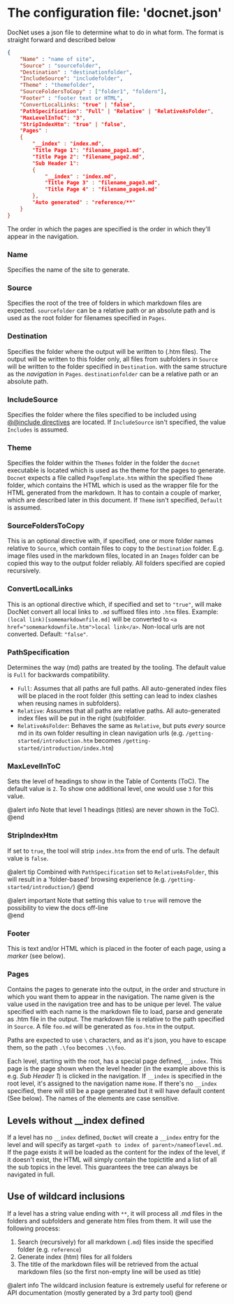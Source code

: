 The configuration file: 'docnet.json'
=====================================

DocNet uses a json file to determine what to do in what form. The format is straight forward and described below

```json
{
    "Name" : "name of site",
    "Source" : "sourcefolder",
    "Destination" : "destinationfolder",
    "IncludeSource": "includefolder",
    "Theme" : "themefolder",
    "SourceFoldersToCopy" : ["folder1", "foldern"],
    "Footer" : "footer text or HTML",
    "ConvertLocalLinks: "true" | "false",
    "PathSpecification": "Full" | "Relative" | "RelativeAsFolder",
    "MaxLevelInToC": "3",
    "StripIndexHtm": "true" | "false",
    "Pages" : 
    {
        "__index" : "index.md",
        "Title Page 1": "filename_page1.md", 
        "Title Page 2": "filename_page2.md",
        "Sub Header 1": 
        {
            "__index" : "index.md",
            "Title Page 3" : "filename_page3.md",
            "Title Page 4" : "filename_page4.md"
        },
        "Auto generated" : "reference/**"
    }
}
```

The order in which the pages are specified is the order in which they'll appear in the navigation. 

### Name
Specifies the name of the site to generate. 

### Source
Specifies the root of the tree of folders in which markdown files are expected. `sourcefolder` can be a relative path or an absolute path and is used as the root folder for filenames specified in `Pages`.

### Destination
Specifies the folder where the output will be written to (.htm files). The output will be written to this folder only, all files from subfolders in `Source` will be written to the folder specified in `Destination`. with the same structure as the *navigation* in `Pages`. `destinationfolder` can be a relative path or an absolute path.

### IncludeSource
Specifies the folder where the files specified to be included using [@@include directives](markdownextensions.htm#include-files) are located. If `IncludeSource` isn't specified, the value `Includes` is assumed. 

### Theme
Specifies the folder within the `Themes` folder in the folder the `docnet` executable is located which is used as the theme for the pages to generate. `Docnet` expects a file called `PageTemplate.htm` within the specified `Theme` folder, which contains the HTML which is used as the wrapper file for the HTML generated from the markdown. It has to contain a couple of marker, which are described later in this document. If `Theme` isn't specified, `Default` is assumed.

### SourceFoldersToCopy
This is an optional directive with, if specified, one or more folder names relative to `Source`, which contain files to copy to the `Destination` folder. E.g. image files used in the markdown files, located in an `Images` folder can be copied this way to the output folder reliably. All folders specified are copied recursively.

### ConvertLocalLinks
This is an optional directive which, if specified and set to `"true"`, will make DocNet convert all local links to `.md` suffixed files into `.htm` files. Example: `(local link)[somemarkdownfile.md]` will be converted to `<a href="somemarkdownfile.htm">local link</a>`. Non-local urls are not converted. Default: `"false"`. 

### PathSpecification 
Determines the way (md) paths are treated by the tooling. The default value is `Full` for backwards compatibility.

* `Full`: Assumes that all paths are full paths. All auto-generated index files will be placed in the root folder (this setting can lead to index clashes when reusing names in subfolders).
* `Relative`: Assumes that all paths are relative paths. All auto-generated index files will be put in the right (sub)folder.
* `RelativeAsFolder`: Behaves the same as `Relative`, but puts *every* source md in its own folder resulting in clean navigation urls (e.g. `/getting-started/introduction.htm` becomes `/getting-started/introduction/index.htm`)

### MaxLevelInToC
Sets the level of headings to show in the Table of Contents (ToC). The default value is `2`. To show one additional level, one would use `3` for this value. 

@alert info
Note that level 1 headings (titles) are never shown in the ToC).
@end

### StripIndexHtm
If set to `true`, the tool will strip `index.htm` from the end of urls. The default value is `false`. 

@alert tip
Combined with `PathSpecification` set to `RelativeAsFolder`, this will result in a 'folder-based' browsing experience (e.g. `/getting-started/introduction/`)
@end

@alert important
Note that setting this value to `true` will remove the possibility to view the docs off-line                          
@end

### Footer
This is text and/or HTML which is placed in the footer of each page, using a _marker_ (see below).

### Pages
Contains the pages to generate into the output, in the order and structure in which you want them to appear in the navigation. The name given is the value used in the navigation tree and has to be unique per level. The value specified with each name is the markdown file to load, parse and generate as .htm file in the output. The markdown file is relative to the path specified in `Source`. A file `foo.md` will be generated as `foo.htm` in the output. 

Paths are expected to use `\` characters, and as it's json, you have to escape them, so the path `.\foo` becomes `.\\foo`.

Each level, starting with the root, has a special page defined, `__index`. This page is the page shown when the level header (in the example above this is e.g. _Sub Header 1_) is clicked in the navigation. If `__index` is specified in the root level, it's assigned to the navigation name `Home`. If there's no `__index` specified, there will still be a page generated but it will have default content (See below). The names of the elements are case sensitive.

## Levels without __index defined
If a level has no `__index` defined, `DocNet` will create a `__index` entry for the level and will specify as target `<path to index of parent>/nameoflevel.md`. If the page exists it will be loaded as the content for the index of the level, if it doesn't exist, the HTML will simply contain the topictitle and a list of all the sub topics in the level. This guarantees the tree can always be navigated in full.  

## Use of wildcard inclusions
If a level has a string value ending with `**`, it will process all .md files in the folders and subfolders and generate htm files from them. It will use the following process:

1. Search (recursively) for all markdown (`.md`) files inside the specified folder (e.g. `reference`)
2. Generate index (htm) files for all folders
3. The title of the markdown files will be retrieved from the actual markdown files (so the first non-empty line will be used as title)

@alert info
The wildcard inclusion feature is extremely useful for referene or API documentation (mostly generated by a 3rd party tool)
@end 